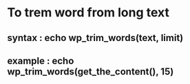 # To trem word from long text
## syntax : echo wp_trim_words(text, limit)
## example : echo wp_trim_words(get_the_content(), 15)
